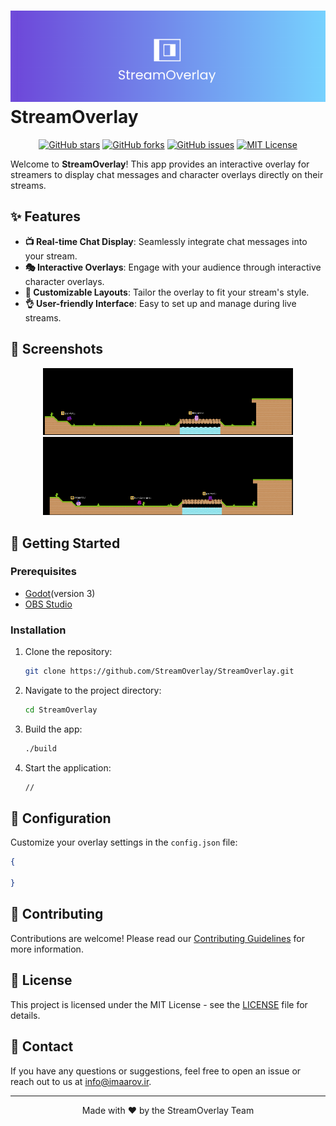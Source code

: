 # ![StreamOverlay Logo](logo.png) StreamOverlay

<p align="center">
  <a href="https://github.com/StreamOverlay/StreamOverlay/stargazers"><img alt="GitHub stars" src="https://img.shields.io/github/stars/StreamOverlay/StreamOverlay.svg?style=for-the-badge&logo=github"></a>
  <a href="https://github.com/StreamOverlay/StreamOverlay/network"><img alt="GitHub forks" src="https://img.shields.io/github/forks/StreamOverlay/StreamOverlay.svg?style=for-the-badge&logo=github"></a>
  <a href="https://github.com/StreamOverlay/StreamOverlay/issues"><img alt="GitHub issues" src="https://img.shields.io/github/issues/StreamOverlay/StreamOverlay.svg?style=for-the-badge&logo=github"></a>
  <a href="https://github.com/StreamOverlay/StreamOverlay/blob/main/LICENSE"><img alt="MIT License" src="https://img.shields.io/github/license/StreamOverlay/StreamOverlay.svg?style=for-the-badge&logo=github"></a>
</p>

Welcome to **StreamOverlay**! This app provides an interactive overlay for streamers to display chat messages and character overlays directly on their streams.

## ✨ Features

- **📺 Real-time Chat Display**: Seamlessly integrate chat messages into your stream.
- **🎭 Interactive Overlays**: Engage with your audience through interactive character overlays.
- **🎨 Customizable Layouts**: Tailor the overlay to fit your stream's style.
- **👌 User-friendly Interface**: Easy to set up and manage during live streams.

## 📸 Screenshots

<p align="center">
  <img src="sc-1.png" alt="Screenshot 1" width="400">
  <img src="sc-2.png" alt="Screenshot 2" width="400">
</p>

## 🚀 Getting Started

### Prerequisites

- [Godot](https://godotengine.org/download/)(version 3)
- [OBS Studio](https://obsproject.com/)

### Installation

1. Clone the repository:
    ```sh
    git clone https://github.com/StreamOverlay/StreamOverlay.git
    ```
2. Navigate to the project directory:
    ```sh
    cd StreamOverlay
    ```
3. Build the app:
    ```sh
    ./build
    ```
4. Start the application:
    ```sh
    //
    ```

## 🔧 Configuration

Customize your overlay settings in the `config.json` file:
```json
{

}
```

## 🤝 Contributing

Contributions are welcome! Please read our [Contributing Guidelines](CONTRIBUTING.md) for more information.

## 📄 License

This project is licensed under the MIT License - see the [LICENSE](LICENSE) file for details.

## 💬 Contact

If you have any questions or suggestions, feel free to open an issue or reach out to us at [info@imaarov.ir](mailto:info@imaarov.ir).

---

<p align="center">Made with ❤️ by the StreamOverlay Team</p>



